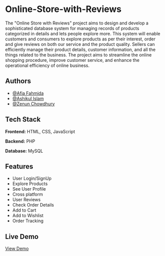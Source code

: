 
# Online-Store-with-Reviews

The "Online Store with Reviews" project aims to design and develop a sophisticated database system for managing records of products categorized in details and lets people explore more. This system will enable customers and consumers to explore products as per their interest, order and give reviews on both our service and the product quality. Sellers can efficiently manage their product details, customer information, and all the things related to the business. The project aims to streamline the online shopping procedure, improve customer service, and enhance the operational efficiency of online business.


## Authors

- [@Afia Fahmida](https://github.com/afiafahmida)
- [@Ashikul Islam](https://github.com/ashikulislamm)
- [@Zenun Chowdhury](https://www.facebook.com/profile.php?id=100009391418444)



## Tech Stack

**Frontend:** HTML, CSS, JavaScript

**Backend:** PHP

**Database:** MySQL

## Features

- User Login/SignUp
- Explore Products
- See User Profile
- Cross platform
- User Reviews
- Check Order Details
- Add to Cart
- Add to Wishlist
- Order Tracking


## Live Demo
[View Demo](http://onlinestorewithreviews.great-site.net/)



